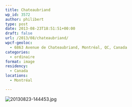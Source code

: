 ```yaml
---
title: Chateaubriand
wp_id: 3572
author: philibert
type: post
date: 2013-08-23T18:51:51+00:00
draft: false
url: /2013/08/chateaubriand/
wpcf-geoloc:
  - 6863 Avenue de Chateaubriand, Montréal, QC, Canada
categories:
  - ordinaire
format: image
residency:
  - Canada
locations:
  - Montréal

---
```

<img src="{{< aws >}}/uploads/2013/08/20130823-144453.jpg" alt="20130823-144453.jpg" class="alignnone size-full" />